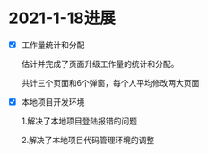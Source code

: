 # 2021-1-18进展

- [x] 工作量统计和分配

  估计并完成了页面升级工作量的统计和分配。

  共计三个页面和6个弹窗，每个人平均修改两大页面

- [x] 本地项目开发环境

  1.解决了本地项目登陆报错的问题

  2.解决了本地项目代码管理环境的调整

  